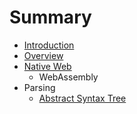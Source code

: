 # Summary

* [Introduction](README.md)
* [Overview](chapter1.md)
* [Native Web](webassembly.md)
   * WebAssembly
* Parsing
   * [Abstract Syntax Tree](ast.md)

